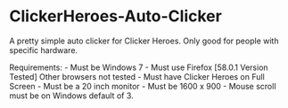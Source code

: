 # ClickerHeroes-Auto-Clicker
A pretty simple auto clicker for Clicker Heroes. Only good for people with specific hardware.
	
  Requirements:
		- Must be Windows 7
		- Must use Firefox [58.0.1 Version Tested] Other browsers not tested
		- Must have Clicker Heroes on Full Screen
		- Must be a 20 inch monitor
		- Must be 1600 x 900
		- Mouse scroll must be on Windows default of 3. 
